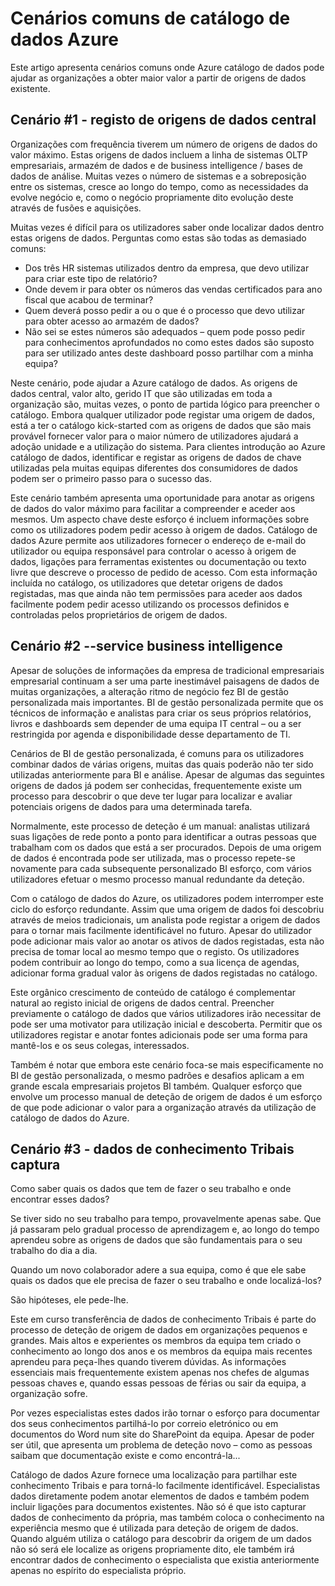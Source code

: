 <properties
   pageTitle="Cenários comuns de catálogo de dados Azure | Microsoft Azure"
   description="Uma descrição geral de cenários comuns de Azure catálogo de dados, incluindo o registo e a deteção de origens de dados do valor máximo, ativar-service business intelligence e capturar dados de conhecimento Tribais existente sobre origens de dados e processos."
   services="data-catalog"
   documentationCenter=""
   authors="steelanddata"
   manager="NA"
   editor=""
   tags=""/>
<tags
   ms.service="data-catalog"
   ms.devlang="NA"
   ms.topic="article"
   ms.tgt_pltfrm="NA"
   ms.workload="data-catalog"
   ms.date="10/03/2016"
   ms.author="maroche"/>


# <a name="azure-data-catalog-common-scenarios"></a>Cenários comuns de catálogo de dados Azure

Este artigo apresenta cenários comuns onde Azure catálogo de dados pode ajudar as organizações a obter maior valor a partir de origens de dados existente.

## <a name="scenario-1---registration-of-central-data-sources"></a>Cenário #1 - registo de origens de dados central

Organizações com frequência tiverem um número de origens de dados do valor máximo. Estas origens de dados incluem a linha de sistemas OLTP empresariais, armazém de dados e de business intelligence / bases de dados de análise. Muitas vezes o número de sistemas e a sobreposição entre os sistemas, cresce ao longo do tempo, como as necessidades da evolve negócio e, como o negócio propriamente dito evolução deste através de fusões e aquisições.

Muitas vezes é difícil para os utilizadores saber onde localizar dados dentro estas origens de dados. Perguntas como estas são todas as demasiado comuns:

- Dos três HR sistemas utilizados dentro da empresa, que devo utilizar para criar este tipo de relatório?
- Onde devem ir para obter os números das vendas certificados para ano fiscal que acabou de terminar?
- Quem deverá posso pedir a ou o que é o processo que devo utilizar para obter acesso ao armazém de dados?
- Não sei se estes números são adequados – quem pode posso pedir para conhecimentos aprofundados no como estes dados são suposto para ser utilizado antes deste dashboard posso partilhar com a minha equipa?

Neste cenário, pode ajudar a Azure catálogo de dados. As origens de dados central, valor alto, gerido IT que são utilizadas em toda a organização são, muitas vezes, o ponto de partida lógico para preencher o catálogo. Embora qualquer utilizador pode registar uma origem de dados, está a ter o catálogo kick-started com as origens de dados que são mais provável fornecer valor para o maior número de utilizadores ajudará a adoção unidade e a utilização do sistema. Para clientes introdução ao Azure catálogo de dados, identificar e registar as origens de dados de chave utilizadas pela muitas equipas diferentes dos consumidores de dados podem ser o primeiro passo para o sucesso das.

Este cenário também apresenta uma oportunidade para anotar as origens de dados do valor máximo para facilitar a compreender e aceder aos mesmos. Um aspecto chave deste esforço é incluem informações sobre como os utilizadores podem pedir acesso à origem de dados. Catálogo de dados Azure permite aos utilizadores fornecer o endereço de e-mail do utilizador ou equipa responsável para controlar o acesso à origem de dados, ligações para ferramentas existentes ou documentação ou texto livre que descreve o processo de pedido de acesso. Com esta informação incluída no catálogo, os utilizadores que detetar origens de dados registadas, mas que ainda não tem permissões para aceder aos dados facilmente podem pedir acesso utilizando os processos definidos e controladas pelos proprietários de origem de dados.

## <a name="scenario-2---self-service-business-intelligence"></a>Cenário #2 --service business intelligence

Apesar de soluções de informações da empresa de tradicional empresariais empresarial continuam a ser uma parte inestimável paisagens de dados de muitas organizações, a alteração ritmo de negócio fez BI de gestão personalizada mais importantes. BI de gestão personalizada permite que os técnicos de informação e analistas para criar os seus próprios relatórios, livros e dashboards sem depender de uma equipa IT central – ou a ser restringida por agenda e disponibilidade desse departamento de TI.

Cenários de BI de gestão personalizada, é comuns para os utilizadores combinar dados de várias origens, muitas das quais poderão não ter sido utilizadas anteriormente para BI e análise. Apesar de algumas das seguintes origens de dados já podem ser conhecidas, frequentemente existe um processo para descobrir o que deve ter lugar para localizar e avaliar potenciais origens de dados para uma determinada tarefa.

Normalmente, este processo de deteção é um manual: analistas utilizará suas ligações de rede ponto a ponto para identificar a outras pessoas que trabalham com os dados que está a ser procurados. Depois de uma origem de dados é encontrada pode ser utilizada, mas o processo repete-se novamente para cada subsequente personalizado BI esforço, com vários utilizadores efetuar o mesmo processo manual redundante da deteção.

Com o catálogo de dados do Azure, os utilizadores podem interromper este ciclo do esforço redundante. Assim que uma origem de dados foi descobriu através de meios tradicionais, um analista pode registar a origem de dados para o tornar mais facilmente identificável no futuro. Apesar do utilizador pode adicionar mais valor ao anotar os ativos de dados registadas, esta não precisa de tomar local ao mesmo tempo que o registo. Os utilizadores podem contribuir ao longo do tempo, como a sua licença de agendas, adicionar forma gradual valor às origens de dados registadas no catálogo.

Este orgânico crescimento de conteúdo de catálogo é complementar natural ao registo inicial de origens de dados central. Preencher previamente o catálogo de dados que vários utilizadores irão necessitar de pode ser uma motivator para utilização inicial e descoberta. Permitir que os utilizadores registar e anotar fontes adicionais pode ser uma forma para mantê-los e os seus colegas, interessados.

Também é notar que embora este cenário foca-se mais especificamente no BI de gestão personalizada, o mesmo padrões e desafios aplicam a em grande escala empresariais projetos BI também. Qualquer esforço que envolve um processo manual de deteção de origem de dados é um esforço de que pode adicionar o valor para a organização através da utilização de catálogo de dados do Azure.

## <a name="scenario-3---capturing-tribal-knowledge"></a>Cenário #3 - dados de conhecimento Tribais captura

Como saber quais os dados que tem de fazer o seu trabalho e onde encontrar esses dados?

Se tiver sido no seu trabalho para tempo, provavelmente apenas sabe. Que já passaram pelo gradual processo de aprendizagem e, ao longo do tempo aprendeu sobre as origens de dados que são fundamentais para o seu trabalho do dia a dia.

Quando um novo colaborador adere a sua equipa, como é que ele sabe quais os dados que ele precisa de fazer o seu trabalho e onde localizá-los?

São hipóteses, ele pede-lhe.

Este em curso transferência de dados de conhecimento Tribais é parte do processo de deteção de origem de dados em organizações pequenos e grandes. Mais altos e experientes os membros da equipa tem criado o conhecimento ao longo dos anos e os membros da equipa mais recentes aprendeu para peça-lhes quando tiverem dúvidas. As informações essenciais mais frequentemente existem apenas nos chefes de algumas pessoas chaves e, quando essas pessoas de férias ou sair da equipa, a organização sofre.

Por vezes especialistas estes dados irão tornar o esforço para documentar dos seus conhecimentos partilhá-lo por correio eletrónico ou em documentos do Word num site do SharePoint da equipa. Apesar de poder ser útil, que apresenta um problema de deteção novo – como as pessoas saibam que documentação existe e como encontrá-la...

Catálogo de dados Azure fornece uma localização para partilhar este conhecimento Tribais e para torná-lo facilmente identificável. Especialistas dados diretamente podem anotar elementos de dados e também podem incluir ligações para documentos existentes. Não só é que isto capturar dados de conhecimento da própria, mas também coloca o conhecimento na experiência mesmo que é utilizada para deteção de origem de dados. Quando alguém utiliza o catálogo para descobrir da origem de um dados não só será ele localize as origens propriamente dito, ele também irá encontrar dados de conhecimento o especialista que existia anteriormente apenas no espírito do especialista próprio.
